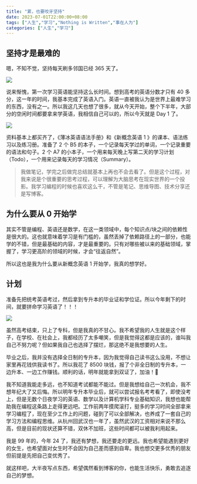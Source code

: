 ```yaml
---
title: "累，也要咬牙坚持"
date: 2023-07-01T22:00:00+08:00
tags: ["人生","学习","Nothing is Written","事在人为"]
categories: ["人生","学习"]
---
```


## 坚持才是最难的

嗯，不知不觉，坚持每天刷多邻国已经 365 天了。

![](/images/articles/2023/nothing-is-written/001.png)

说来惭愧，第一次学习英语能坚持这么长时间。想到高考的英语分数才只有 40 多分，这一年的时间，我基本完成了英语入门。英语一直被我认为是世界上最难学习的东西，没有之一。所以我这几天也想了很多，就从今天开始，整个下半年，大部分的空闲时间都要拿来学英语，我相信自己可以的，所以今天就是 Day 1 了。

![](/images/articles/2023/nothing-is-written/002.png)

资料基本上都买齐了，《薄冰英语语法手册》和《新概念英语 1 》的课本、语法练习以及练习册。准备了 2 个 B5 的本子，一个记录每天学过的单词，一个记录重要的语法和句子。2 个 A7 的小本子，一个用来每天晚上写第二天的学习计划（Todo），一个用来记录每天的学习情况（Summary）。

> 我做笔记，学完之后做完总结就基本上再也不会去看了。但是这个过程，对我来说是个很重要的思考过程，可以理解为大脑思考在现实世界的一个投影。我学习编程的时候也喜欢这么干，不管是笔记、思维导图、技术分享还是写博客。

## 为什么要从 0 开始学

其实不管是编程、英语还是数学，在这一类领域中，每个知识点/块之间的依赖性是很大的。这也就意味着学习是有门槛的，虽然丢掉了依赖路径上的一部分，也能学的不错，但是最基础的内容，才是最重要的。只有对哪些被以来的基础领域，掌握了，学习更高阶的领域的时候，才会“往返自然”。

所以这也是我为什么要从新概念英语 1 开始学，我真的想学好。

## 计划

准备先把统考英语考过，然后拿到专升本的毕业证和学位证。所以今年剩下的时间，就要拼命学习英语了！！！

![](/images/articles/2023/nothing-is-written/003.jpg)

虽然高考结束，只上了专科，但是我真的不甘心。我不希望我的人生就是这个样子，在学校、在社会上，我都经历了太多嘲笑，但是我觉得这都是应该的，谁叫我自己不努力呢？但如果我自己也选择了摆烂，那这绝不是我想要的人生。

毕业之后，我并没有选择全日制的专升本，因为我觉得自己读书这么没用，不想让家里再花钱供我读书了。所以我花了 8500 块钱，报了个非全日制的专升本，一边升本、一边工作赚钱。顺利的话，明年就能拿到双证了，加油！💪

我不知道我能走多远，也不知道考试都能不能过。但是我想给自己一次机会，我不想年纪大了又后悔。所以明年专升本毕业后，就可以尝试报名考考看了，即使没考上，但是无数个日夜学习的英语、数学以及计算机学科专业基础知识，我想也能帮助我在编程这条路上走得更远吧。工作前两年摸爬滚打，挺多的学习时间全部拿来学习编程了，现在至少工作上的问题，碰到了可以全部解决，也养成了一套自己的学习方法和编程思维。从杭州回武汉也一年了，虽然武汉的工资相对来说不那么高，但是目前的现状还算不错，双休不加班，这些时间都可以被我利用起来。

我是 99 年的，今年 24 了，我还有梦想，我还要走的更远。我也希望能遇到更好的女生，也希望面对女生时不会因为自己差而感到自卑。我也想交更多优秀的朋友但前提是先把自己变优秀了。

就这样吧，大半夜写点东西，希望偶然看到博客的你，也能生活快乐，勇敢去追逐自己的梦想。
